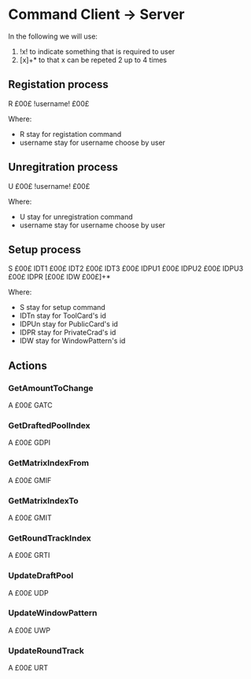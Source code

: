 # Command Client -> Server
In the following we will use:
1. !x! to indicate something that is required to user 
2. [x]+* to that x can be repeted 2 up to 4 times
  
## Registation process
R £00£ !username! £00£

Where:
* R stay for registation command
* username stay for username choose by user

## Unregitration process
U £00£ !username! £00£
  
Where:
* U stay for unregistration command
* username stay for username choose by user

## Setup process
S £00£ IDT1 £00£ IDT2 £00£ IDT3 £00£ IDPU1 £00£ IDPU2 £00£ IDPU3 £00£ IDPR [£00£ IDW £00£]+*

Where:
* S stay for setup command
* IDTn stay for ToolCard's id 
* IDPUn stay for PublicCard's id 
* IDPR stay for PrivateCrad's id
* IDW stay for WindowPattern's id

## Actions
### GetAmountToChange
A £00£ GATC
### GetDraftedPoolIndex
A £00£ GDPI
### GetMatrixIndexFrom
A £00£ GMIF
### GetMatrixIndexTo
A £00£ GMIT
### GetRoundTrackIndex
A £00£ GRTI
### UpdateDraftPool
A £00£ UDP
### UpdateWindowPattern
A £00£ UWP
### UpdateRoundTrack
A £00£ URT

